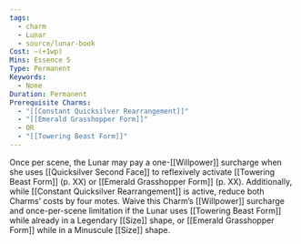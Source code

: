 ```yaml
---
tags:
  - charm
  - Lunar
  - source/lunar-book
Cost: —(+1wp)
Mins: Essence 5
Type: Permanent
Keywords:
  - None
Duration: Permanent
Prerequisite Charms:
  - "[[Constant Quicksilver Rearrangement]]"
  - "[[Emerald Grasshopper Form]]"
  - OR
  - "[[Towering Beast Form]]"
---
```

Once per scene, the Lunar may pay a one-[[Willpower]] surcharge when she uses [[Quicksilver Second Face]] to reflexively activate [[Towering Beast Form]] (p. XX) or [[Emerald Grasshopper Form]] (p. XX). Additionally, while [[Constant Quicksilver Rearrangement]] is active, reduce both Charms’ costs by four motes. Waive this Charm’s [[Willpower]] surcharge and once-per-scene limitation if the Lunar uses [[Towering Beast Form]] while already in a Legendary [[Size]] shape, or [[Emerald Grasshopper Form]] while in a Minuscule [[Size]] shape. 
